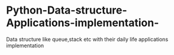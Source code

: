# Python-Data-structure-Applications-implementation-
Data structure like queue,stack etc with their daily life applications implementation
